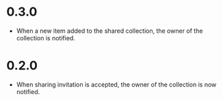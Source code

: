 # 0.3.0

* When a new item added to the shared collection, the owner of the collection is notified.

# 0.2.0

* When sharing invitation is accepted, the owner of the collection is now notified.
